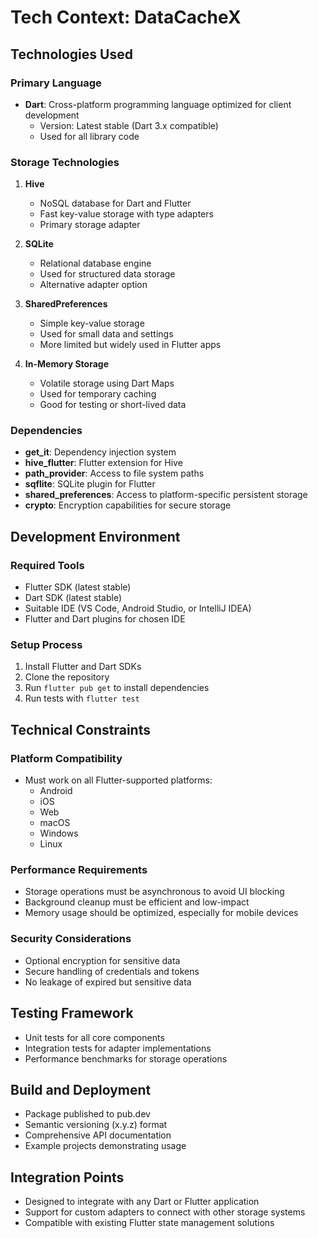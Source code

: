 # Tech Context: DataCacheX

## Technologies Used

### Primary Language
- **Dart**: Cross-platform programming language optimized for client development
  - Version: Latest stable (Dart 3.x compatible)
  - Used for all library code

### Storage Technologies
1. **Hive**
   - NoSQL database for Dart and Flutter
   - Fast key-value storage with type adapters
   - Primary storage adapter

2. **SQLite**
   - Relational database engine
   - Used for structured data storage
   - Alternative adapter option

3. **SharedPreferences**
   - Simple key-value storage
   - Used for small data and settings
   - More limited but widely used in Flutter apps

4. **In-Memory Storage**
   - Volatile storage using Dart Maps
   - Used for temporary caching
   - Good for testing or short-lived data

### Dependencies
- **get_it**: Dependency injection system
- **hive_flutter**: Flutter extension for Hive
- **path_provider**: Access to file system paths
- **sqflite**: SQLite plugin for Flutter
- **shared_preferences**: Access to platform-specific persistent storage
- **crypto**: Encryption capabilities for secure storage

## Development Environment

### Required Tools
- Flutter SDK (latest stable)
- Dart SDK (latest stable)
- Suitable IDE (VS Code, Android Studio, or IntelliJ IDEA)
- Flutter and Dart plugins for chosen IDE

### Setup Process
1. Install Flutter and Dart SDKs
2. Clone the repository
3. Run `flutter pub get` to install dependencies
4. Run tests with `flutter test`

## Technical Constraints

### Platform Compatibility
- Must work on all Flutter-supported platforms:
  - Android
  - iOS
  - Web
  - macOS
  - Windows
  - Linux

### Performance Requirements
- Storage operations must be asynchronous to avoid UI blocking
- Background cleanup must be efficient and low-impact
- Memory usage should be optimized, especially for mobile devices

### Security Considerations
- Optional encryption for sensitive data
- Secure handling of credentials and tokens
- No leakage of expired but sensitive data

## Testing Framework
- Unit tests for all core components
- Integration tests for adapter implementations
- Performance benchmarks for storage operations

## Build and Deployment
- Package published to pub.dev
- Semantic versioning (x.y.z) format
- Comprehensive API documentation
- Example projects demonstrating usage

## Integration Points
- Designed to integrate with any Dart or Flutter application
- Support for custom adapters to connect with other storage systems
- Compatible with existing Flutter state management solutions 